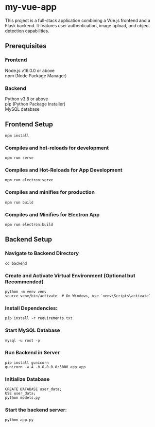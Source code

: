 # my-vue-app
This project is a full-stack application combining a Vue.js frontend and a Flask backend. 
It features user authentication, image upload, and object detection capabilities.

## Prerequisites
### Frontend

Node.js v16.0.0 or above  
npm (Node Package Manager)  

### Backend

Python v3.8 or above  
pip (Python Package Installer)  
MySQL database  

## Frontend Setup
```
npm install
```

### Compiles and hot-reloads for development
```
npm run serve
```

### Compiles and Hot-Reloads for App Development
```
npm run electron:serve
```

### Compiles and minifies for production
```
npm run build
```

### Compiles and Minifies for Electron App 
```
npm run electron:build
```

## Backend Setup

### Navigate to Backend Directory
```
cd backend
```

### Create and Activate Virtual Environment (Optional but Recommended)
```
python -m venv venv
source venv/bin/activate  # On Windows, use `venv\Scripts\activate`
```

### Install Dependencies:
```
pip install -r requirements.txt
```

### Start MySQL Database
```
mysql -u root -p
```

### Run Backend in Server
```
pip install gunicorn
gunicorn -w 4 -b 0.0.0.0:5000 app:app
```

### Initialize Database
```
CREATE DATABASE user_data;
USE user_data;
python models.py
```

### Start the backend server:
```
python app.py
```